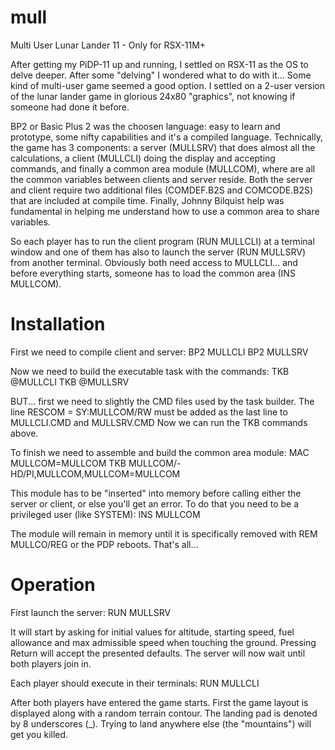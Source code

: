 # mull
Multi User Lunar Lander 11 - Only for RSX-11M+

After getting my PiDP-11 up and running, I settled on RSX-11 as the OS to delve deeper.
After some "delving" I wondered what to do with it... Some kind of multi-user game seemed a good option.
I settled on a 2-user version of the lunar lander game in glorious 24x80 "graphics", not knowing if someone had done it before.

BP2 or Basic Plus 2 was the choosen language: easy to learn and prototype, some nifty capabilities and it's a compiled language.
Technically, the game has 3 components: a server (MULLSRV) that does almost all the calculations, a client (MULLCLI) doing the display and accepting commands, 
and finally a common area module (MULLCOM), where are all the common variables between clients and server reside. Both the server and client require two additional files (COMDEF.B2S and COMCODE.B2S) that are included at compile time.
Finally, Johnny Bilquist help was fundamental in helping me understand how to use a common area to share variables.

So each player has to run the client program (RUN MULLCLI) at a terminal window and one of them has also to launch the server (RUN MULLSRV) from another terminal.
Obviously both need access to MULLCLI... and before everything starts, someone has to load the common area (INS MULLCOM).

# Installation

First we need to compile client and server:
  BP2 MULLCLI
  BP2 MULLSRV

Now we need to build the executable task with the commands:
  TKB @MULLCLI
  TKB @MULLSRV

BUT... first we need to slightly the CMD files used by the task builder. The line RESCOM = SY:MULLCOM/RW must be added as the last line to MULLCLI.CMD and MULLSRV.CMD
Now we can run the TKB commands above.

To finish we need to assemble and build the common area module:
  MAC MULLCOM=MULLCOM
  TKB MULLCOM/-HD/PI,MULLCOM,MULLCOM=MULLCOM

This module has to be "inserted" into memory before calling either the server or client, or else you'll get an error.
To do that you need to be a privileged user (like SYSTEM):
  INS MULLCOM

The module will remain in memory until it is specifically removed with REM MULLCO/REG or the PDP reboots.
That's all...

# Operation

First launch the server:
  RUN MULLSRV

It will start by asking for initial values for altitude, starting speed, fuel allowance and max admissible speed when touching the ground.
Pressing Return will accept the presented defaults.
The server will now wait until both players join in.

Each player should execute in their terminals:
  RUN MULLCLI

After both players have entered the game starts. First the game layout is displayed along with a random terrain contour. 
The landing pad is denoted by 8 underscores (_). Trying to land anywhere else (the "mountains") will get you killed.
